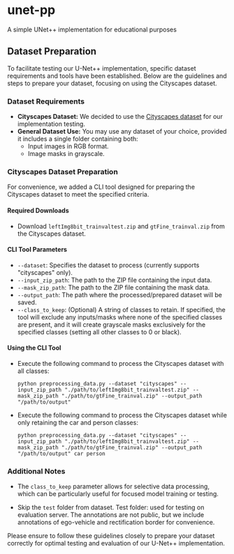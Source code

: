 # unet-pp
A simple UNet++ implementation for educational purposes

## Dataset Preparation

To facilitate testing our U-Net++ implementation, specific dataset requirements and tools have been established. Below are the guidelines and steps to prepare your dataset, focusing on using the Cityscapes dataset.

### Dataset Requirements
- **Cityscapes Dataset:** We decided to use the [Cityscapes dataset](https://www.cityscapes-dataset.com/) for our implementation testing.
- **General Dataset Use:** You may use any dataset of your choice, provided it includes a single folder containing both:
  - Input images in RGB format.
  - Image masks in grayscale.



### Cityscapes Dataset Preparation
For convenience, we added a CLI tool designed for preparing the Cityscapes dataset to meet the specified criteria.

#### Required Downloads
  - Download `leftImg8bit_trainvaltest.zip` and `gtFine_trainval.zip` from the Cityscapes dataset.


#### CLI Tool Parameters
- `--dataset`: Specifies the dataset to process (currently supports "cityscapes" only).
- `--input_zip_path`: The path to the ZIP file containing the input data.
- `--mask_zip_path`: The path to the ZIP file containing the mask data.
- `--output_path`: The path where the processed/prepared dataset will be saved.
- `--class_to_keep`: (Optional) A string of classes to retain. If specified, the tool will exclude any inputs/masks where none of the specified classes are present, and it will create grayscale masks exclusively for the specified classes (setting all other classes to 0 or black).


#### Using the CLI Tool
  - Execute the following command to process the Cityscapes dataset with all classes:
    ```shell
    python preprocessing_data.py --dataset "cityscapes" --input_zip_path "./path/to/leftImg8bit_trainvaltest.zip" --mask_zip_path "./path/to/gtFine_trainval.zip" --output_path "/path/to/output"
    ```

  - Execute the following command to process the Cityscapes dataset while only retaining the car and person classes:
      ```shell
    python preprocessing_data.py --dataset "cityscapes" --input_zip_path "./path/to/leftImg8bit_trainvaltest.zip" --mask_zip_path "./path/to/gtFine_trainval.zip" --output_path "/path/to/output" car person
    ```


### Additional Notes
- The `class_to_keep` parameter allows for selective data processing, which can be particularly useful for focused model training or testing.
* Skip the `test`  folder from dataset. Test folder: used for testing on evaluation server. The annotations are not public, but we include annotations of ego-vehicle and rectification border for convenience.

Please ensure to follow these guidelines closely to prepare your dataset correctly for optimal testing and evaluation of our U-Net++ implementation.